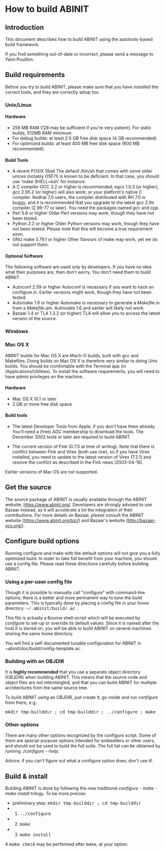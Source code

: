 How to build ABINIT
===================

Introduction
------------

This document describes how to build ABINIT using the autotools-based
build framework.

If you find something out-of-date or incorrect, please send a message
to Yann Pouillon.



Build requirements
------------------

Before you try to build ABINIT, please make sure that you have installed
the correct tools, and they are correctly setup too.

### Unix/Linux ###

#### Hardware ####

 * 256 MB RAM (128 may be sufficient if you're very patient). For static
   builds, 512MB RAM minimum.
 * For debug builds: at least 2.5 GB free disk space (4 GB recommended).
 * For optimized builds: at least 400 MB free disk space (600 MB recommended).

#### Build Tools ####

 * A recent POSIX Shell
   The default /bin/sh that comes with some older unices (notably OSF/1)
   is known to be deficient. In that case, you should use 'make SHELL=ksh'
   for instance.
 * A C compiler
   GCC 3.2 or higher is recommended; egcs 1.0.3 (or higher), gcc 2.95.2
   (or higher) will also work; or your platform's native C compiler.
   Redhat 7.0 users, the compiler distributed with RH 7.0 is buggy, and it
   is recommended that you upgrade to the latest gcc 2.9x compiler
   (2.96-77 or later). You need the packages named *gcc* and *cpp*.
 * Perl 5.6 or higher
   Older Perl versions may work, though they have not been tested.
 * Python 2.2 or higher
   Older Python versions may work, though they have not been tested. Please
   note that this will become a true requirement soon.
 * GNU make 3.79.1 or higher
   Other flavours of make may work, yet we do not support them.

#### Optional Software ####

The following software are used only by developers. If you have no idea
what their purposes are, then don't worry. You don't need them to
build ABINIT.

 * Autoconf 2.59 or higher
   Autoconf is necessary if you want to hack on configure.in. Earlier versions
   might work, though they have not been tested.
 * Automake 1.9 or higher
   Automake is necessary to generate a *Makefile.in* from a *Makefile.am*.
   Autmoake 1.6 and earlier will likely not work.
 * Bazaar 1.4 or TLA 1.3.2 (or higher)
   TLA will allow you to access the latest version of the source.



### Windows ###

### Mac OS X ###

ABINIT builds for Mac OS X are Mach-O builds, built with gcc and Makefiles.
Doing builds on Mac OS X is therefore very similar to doing Unix builds.
You should be comfortable with the Terminal app (in /Applications/Utilities).
To install the software requirements, you will need to have admin privileges
on the machine.



#### Hardware ####

 * Mac OS X 10.1 or later
 * 2 GB or more free disk space



#### Build tools ####

 * The latest Developer Tools from Apple, if you don't have them already.
   You'll need a (free) ADC membership to download the tools. The December
   2002 tools or later are required to build ABINIT.

 * The current version of Fink (0.7.0 at time of writing). Note that there
   is conflict between Fink and Virex (both use /sw), so if you have Virex
   installed, you need to update to the latest version of Virex (7.2.1) and
   resolve the conflict as described in the Fink news (2003-04-16).

Earlier versions of Mac OS are not supported.



Get the source
--------------

The source package of ABINIT is usually available through the ABINIT website,
https://www.abinit.org/. Developers are strongly advised to use Bazaar
instead, as it will accelerate a lot the integration of their contributions.
For more details on Bazaar, please consult the ABINIT website
(https://www.abinit.org/bzr/) and Bazaar's website (http://bazaar-vcs.org/).



Configure build options
-----------------------

Running configure and make with the default options will not give you
a fully optimized build. In order to take full benefit from your machine,
you should use a config file. Please read these directions carefully before
building ABINIT.

### Using a per-user config file ###

Though it is possible to manually call "configure" with command-line
options, there is a better and more permanent way to tune the build
parameters. This is typically done by placing a config file in your
home directory: <tt>~/.abinit/build/*<hostname>*.ac</tt> .

This file is actually a Bourne shell-script which will be executed by
*configure* to set-up or override its default values. Since it is named
after the host it is stored on, you will be able to build ABINIT on several
machines sharing the same home directory.

You will find a self-documented tunable configuration for ABINIT in
~abinit/doc/build/config-template.ac .



### Building with an OBJDIR ###

It is **highly recommended** that you use a separate object directory (OBJDIR)
when building ABINIT. This means that the source code and object files are not
intermingled, and that you can build ABINIT for multiple architectures from
the same source tree.

To build ABINIT using an OBJDIR, just create it, go inside and run *configure*
from there, e.g.:

<pre>
mkdir tmp-builddir ; cd tmp-builddir ; ../configure ; make
</pre>



### Other options ###

There are many other options recognized by the configure script. Some of
them are special-purpose options intended for embedders or other users,
and should not be used to build the full suite. The full list
can be obtained by running *./configure --help*.

Advice: if you can't figure out what a configure option does, don't use it!



Build & install
---------------

Building ABINIT is done by following the now traditional
*configure - make - make install* trilogy. To be more precise:

 * preliminary step: <tt>mkdir tmp-builddir ; cd tmp-builddir</tt>
 * 1. <tt>../configure</tt>
 * 2. <tt>make</tt>
 * 3. <tt>make install</tt>

A <tt>make check</tt> may be performed after <tt>make</tt>, at your option.



